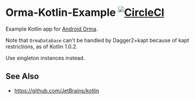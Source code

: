 # Orma-Kotlin-Example [![CircleCI](https://circleci.com/gh/gfx/OrmaWithKotlin.svg?style=svg)](https://circleci.com/gh/gfx/OrmaWithKotlin)

Example Kotlin app for [Android Orma](https://github.com/gfx/Android-Orma/issues).

Note that `OrmaDatabase` can't be handled by Dagger2+kapt because of kapt restrictions, as of Kotlin 1.0.2.

Use singleton instances instead.

## See Also

* https://github.com/JetBrains/kotlin
